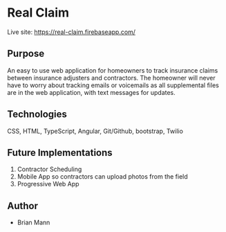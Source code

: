 # Real Claim


Live site: https://real-claim.firebaseapp.com/

## Purpose

An easy to use web application for homeowners to track insurance claims between insurance adjusters and contractors. The homeowner will never have to worry about tracking emails or voicemails as all supplemental files are in the web application, with text messages for updates.


## Technologies

CSS, HTML, TypeScript, Angular, Git/Github, bootstrap, Twilio

## Future Implementations

1. Contractor Scheduling
1. Mobile App so contractors can upload photos from the field
1. Progressive Web App

## Author

* Brian Mann
